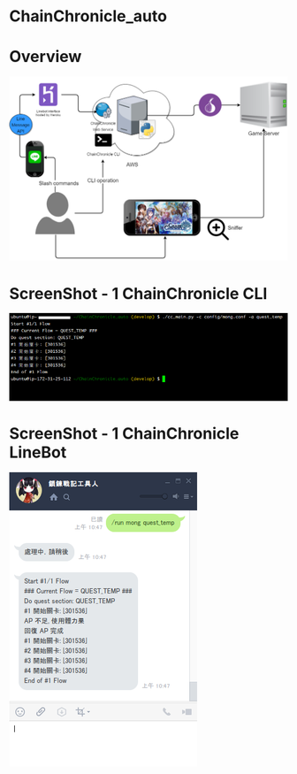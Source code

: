 # ChainChronicle_auto

# Overview
![alt text](https://github.com/mong0520/ChainChronicle_auto/blob/develop/etc/overview.png "Overview")

# ScreenShot - 1 ChainChronicle CLI
![alt text](https://github.com/mong0520/ChainChronicle_auto/blob/develop/etc/screenshot001.png "CC CLI")

# ScreenShot - 1 ChainChronicle LineBot
![alt text](https://github.com/mong0520/ChainChronicle_auto/blob/develop/etc/screenshot002.png "CC LineBot")
